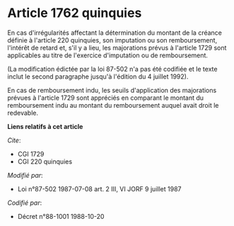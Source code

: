 # Article 1762 quinquies

En cas d'irrégularités affectant la détermination du montant de la créance définie à l'article 220 quinquies, son imputation
ou son remboursement, l'intérêt de retard et, s'il y a lieu, les majorations prévus à l'article 1729 sont applicables au
titre de l'exercice d'imputation ou de remboursement.

(La modification édictée par la loi 87-502 n'a pas été codifiée et le texte inclut le second paragraphe jusqu'à l'édition du
4 juillet 1992).

En cas de remboursement indu, les seuils d'application des majorations prévues à l'article 1729 sont appréciés en comparant
le montant du remboursement indu au montant du remboursement auquel avait droit le redevable.

**Liens relatifs à cet article**

_Cite_:

  - CGI 1729
  - CGI 220 quinquies

_Modifié par_:

  - Loi n°87-502 1987-07-08 art. 2 III, VI JORF 9 juillet 1987

_Codifié par_:

  - Décret n°88-1001 1988-10-20
